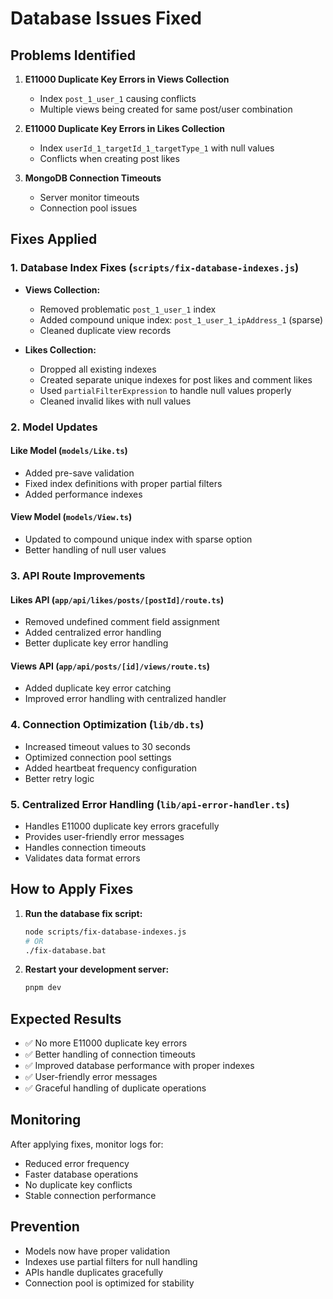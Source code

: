 # Database Issues Fixed

## Problems Identified

1. **E11000 Duplicate Key Errors in Views Collection**
   - Index `post_1_user_1` causing conflicts
   - Multiple views being created for same post/user combination

2. **E11000 Duplicate Key Errors in Likes Collection**
   - Index `userId_1_targetId_1_targetType_1` with null values
   - Conflicts when creating post likes

3. **MongoDB Connection Timeouts**
   - Server monitor timeouts
   - Connection pool issues

## Fixes Applied

### 1. Database Index Fixes (`scripts/fix-database-indexes.js`)
- **Views Collection:**
  - Removed problematic `post_1_user_1` index
  - Added compound unique index: `post_1_user_1_ipAddress_1` (sparse)
  - Cleaned duplicate view records
  
- **Likes Collection:**
  - Dropped all existing indexes
  - Created separate unique indexes for post likes and comment likes
  - Used `partialFilterExpression` to handle null values properly
  - Cleaned invalid likes with null values

### 2. Model Updates

#### Like Model (`models/Like.ts`)
- Added pre-save validation
- Fixed index definitions with proper partial filters
- Added performance indexes

#### View Model (`models/View.ts`)
- Updated to compound unique index with sparse option
- Better handling of null user values

### 3. API Route Improvements

#### Likes API (`app/api/likes/posts/[postId]/route.ts`)
- Removed undefined comment field assignment
- Added centralized error handling
- Better duplicate key error handling

#### Views API (`app/api/posts/[id]/views/route.ts`)
- Added duplicate key error catching
- Improved error handling with centralized handler

### 4. Connection Optimization (`lib/db.ts`)
- Increased timeout values to 30 seconds
- Optimized connection pool settings
- Added heartbeat frequency configuration
- Better retry logic

### 5. Centralized Error Handling (`lib/api-error-handler.ts`)
- Handles E11000 duplicate key errors gracefully
- Provides user-friendly error messages
- Handles connection timeouts
- Validates data format errors

## How to Apply Fixes

1. **Run the database fix script:**
   ```bash
   node scripts/fix-database-indexes.js
   # OR
   ./fix-database.bat
   ```

2. **Restart your development server:**
   ```bash
   pnpm dev
   ```

## Expected Results

- ✅ No more E11000 duplicate key errors
- ✅ Better handling of connection timeouts
- ✅ Improved database performance with proper indexes
- ✅ User-friendly error messages
- ✅ Graceful handling of duplicate operations

## Monitoring

After applying fixes, monitor logs for:
- Reduced error frequency
- Faster database operations
- No duplicate key conflicts
- Stable connection performance

## Prevention

- Models now have proper validation
- Indexes use partial filters for null handling
- APIs handle duplicates gracefully
- Connection pool is optimized for stability